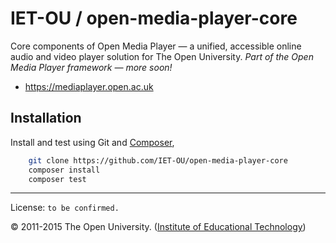 # IET-OU / open-media-player-core

Core components of Open Media Player — a unified, accessible online audio and video player solution for The Open University.  _Part of the Open Media Player framework — more soon!_

* https://mediaplayer.open.ac.uk


## Installation

Install and test using Git and [Composer][],

```sh
    git clone https://github.com/IET-OU/open-media-player-core
    composer install
    composer test
```


---
License:  `to be confirmed.`

© 2011-2015 The Open University. ([Institute of Educational Technology][])


[gpl]: http://gnu.org/licenses/gpl-2.0.html "GPL-2.0+"
[parent]: https://github.com/IET-OU/ouplayer
[Institute of Educational Technology]: http://iet.open.ac.uk/
[Composer]: https://getcomposer.org/
